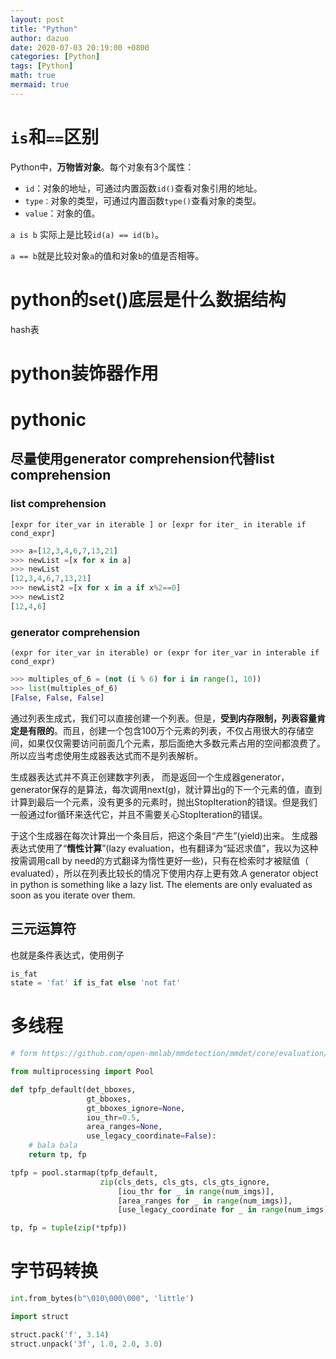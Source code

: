 ```yaml
---
layout: post
title: "Python"
author: dazuo
date: 2020-07-03 20:19:00 +0800
categories: [Python]
tags: [Python]
math: true
mermaid: true
---
```


# `is`和`==`区别

Python中，**万物皆对象**。每个对象有3个属性：

- `id`：对象的地址，可通过内置函数`id()`查看对象引用的地址。
- `type：`对象的类型，可通过内置函数`type()`查看对象的类型。
- `value`：对象的值。

`a is b` 实际上是比较`id(a) == id(b)`。

`a == b`就是比较对象`a`的值和对象`b`的值是否相等。





# python的set()底层是什么数据结构

hash表



# python装饰器作用





# pythonic

## 尽量使用generator comprehension代替list comprehension

### list comprehension

`[expr for iter_var in iterable ] or [expr for iter_ in iterable if cond_expr]`

```python
>>> a=[12,3,4,6,7,13,21] 
>>> newList =[x for x in a]
>>> newList
[12,3,4,6,7,13,21]
>>> newList2 =[x for x in a if x%2==0]
>>> newList2 
[12,4,6] 
```



### generator comprehension

`(expr for iter_var in iterable) or (expr for iter_var in interable if cond_expr)`

```python
>>> multiples_of_6 = (not (i % 6) for i in range(1, 10))
>>> list(multiples_of_6)
[False, False, False]
```

通过列表生成式，我们可以直接创建一个列表。但是，**受到内存限制，列表容量肯定是有限的**。而且，创建一个包含100万个元素的列表，不仅占用很大的存储空间，如果仅仅需要访问前面几个元素，那后面绝大多数元素占用的空间都浪费了。所以应当考虑使用生成器表达式而不是列表解析。

生成器表达式并不真正创建数字列表， 而是返回一个生成器generator，generator保存的是算法，每次调用next(g)，就计算出g的下一个元素的值，直到计算到最后一个元素，没有更多的元素时，抛出StopIteration的错误。但是我们一般通过for循环来迭代它，并且不需要关心StopIteration的错误。

于这个生成器在每次计算出一个条目后，把这个条目“产生”(yield)出来。 生成器表达式使用了“**惰性计算**”(lazy evaluation，也有翻译为“延迟求值”，我以为这种按需调用call by need的方式翻译为惰性更好一些)，只有在检索时才被赋值（ evaluated），所以在列表比较长的情况下使用内存上更有效.A generator object in python is something like a lazy list. The elements are only evaluated as soon as you iterate over them. 



## 三元运算符

也就是条件表达式，使用例子

```python
is_fat
state = 'fat' if is_fat else 'not fat'
```



# 多线程

```python
# form https://github.com/open-mmlab/mmdetection/mmdet/core/evaluation/mean_ap.py

from multiprocessing import Pool

def tpfp_default(det_bboxes,
                 gt_bboxes,
                 gt_bboxes_ignore=None,
                 iou_thr=0.5,
                 area_ranges=None,
                 use_legacy_coordinate=False):
    # bala bala
    return tp, fp

tpfp = pool.starmap(tpfp_default,
                    zip(cls_dets, cls_gts, cls_gts_ignore,
                        [iou_thr for _ in range(num_imgs)],
                        [area_ranges for _ in range(num_imgs)],
                        [use_legacy_coordinate for _ in range(num_imgs)]))

tp, fp = tuple(zip(*tpfp))
```



# 字节码转换

```python
int.from_bytes(b"\010\000\000", 'little')

import struct

struct.pack('f', 3.14)
struct.unpack('3f', 1.0, 2.0, 3.0)
```

